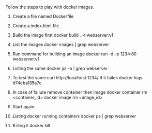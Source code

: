 Follow the steps to play with docker images.

1. Create a file named Dockerfile
2. Create a index.html file
3. Build the image first
    docker build . -t webserver:v1
4. List the images
    docker images | grep webserver
5. Run command for building an image 
    docker run -d -p 1234:80 webserver:v1
6. Listing the same 
    docker ps -a | grep webserver
7. To test the same 
    curl http://localhost:1234/ 
    if it failes 
    docker logs d74eba185a7c

8. In case of failure remove container then image 
    docker container rm <container_id>
    docker image rm <image_id>

9. Start again
10. Listing docker running containers 
    docker ps | grep webserver

11. Killing it
    docker kill <id>


